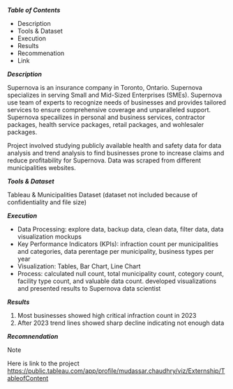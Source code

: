 ***Table of Contents***<br>

* Description
* Tools & Dataset
* Execution
* Results
* Recommenation
* Link

***Description***<br>

Supernova is an insurance company in Toronto, Ontario. Supernova specializes in serving Small and Mid-Sized Enterprises (SMEs). Supernova use team of experts to recognize needs of businesses and provides tailored services to ensure comprehensive coverage and unparalleled support. Supernova specailizes in personal and business services, contractor packages, health service packages, retail packages, and wohlesaler packages. 

Project involved studying publicly available health and safety data for data analysis and trend analysis to find businesses prone to increase claims and reduce profitability for Supernova. Data was scraped from different municipalities websites.  


***Tools & Dataset***<br>

Tableau & Municipalities Dataset (dataset not included because of confidentiality and file size)


***Execution***<br>

* Data Processing: explore data, backup data, clean data, filter data, data visualization mockups
* Key Performance Indicators (KPIs): infraction count per municipalities and categories, data perentage per municipality, business types per year
* Visualization: Tables, Bar Chart, Line Chart
* Process: calculated null count, total municipality count, cotegory count, facility type count, and valuable data count. developed visualizations and presented results to
  Supernova data scientist


***Results***<br>

1. Most businesses showed high critical infraction count in 2023
2. After 2023 trend lines showed sharp decline indicating not enough data


***Recomnendation***<br>


> [!NOTE]
> Here is link to the project
> https://public.tableau.com/app/profile/mudassar.chaudhry/viz/Externship/TableofContent
